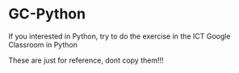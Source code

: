 # GC-Python

If you interested in Python, try to do the exercise in the ICT Google Classroom in Python

These are just for reference, dont copy them!!!
